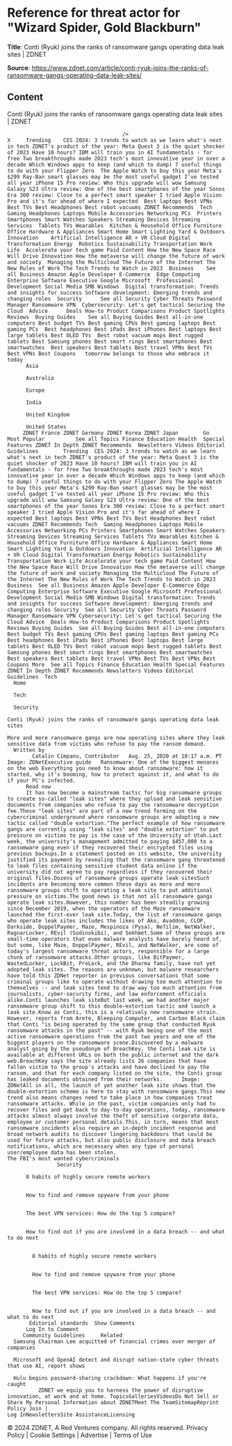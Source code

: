 # Reference for threat actor for "Wizard Spider, Gold Blackburn"

**Title**: Conti (Ryuk) joins the ranks of ransomware gangs operating data leak sites | ZDNET

**Source**: https://www.zdnet.com/article/conti-ryuk-joins-the-ranks-of-ransomware-gangs-operating-data-leak-sites/

## Content




Conti (Ryuk) joins the ranks of ransomware gangs operating data leak sites | ZDNET


                                         />                                                                                                                                                                                                     X     Trending    CES 2024: 3 trends to watch as we learn what's next in tech ZDNET's product of the year: Meta Quest 3 is the quiet shocker of 2023 Have 10 hours? IBM will train you in AI fundamentals - for free Two breakthroughs made 2023 tech's most innovative year in over a decade Which Windows apps to keep (and which to dump) 7 useful things to do with your Flipper Zero  The Apple Watch to buy this year Meta's $299 Ray-Ban smart glasses may be the most useful gadget I've tested all year iPhone 15 Pro review: Who this upgrade will wow Samsung Galaxy S23 Ultra review: One of the best smartphones of the year Sonos Era 300 review: Close to a perfect smart speaker I tried Apple Vision Pro and it's far ahead of where I expected  Best laptops Best VPNs Best TVs Best Headphones Best robot vacuums ZDNET Recommends  Tech    Gaming Headphones Laptops Mobile Accessories Networking PCs  Printers Smartphones Smart Watches Speakers Streaming Devices Streaming Services  Tablets TVs Wearables  Kitchen & Household Office Furniture Office Hardware & Appliances Smart Home Smart Lighting Yard & Outdoors  Innovation    Artificial Intelligence AR + VR Cloud Digital Transformation Energy  Robotics Sustainability Transportation Work Life  Accelerate your tech game Paid Content How the New Space Race Will Drive Innovation How the metaverse will change the future of work and society  Managing the Multicloud The Future of the Internet The New Rules of Work The Tech Trends to Watch in 2023  Business    See all Business Amazon Apple Developer E-Commerce  Edge Computing Enterprise Software Executive Google Microsoft  Professional Development Social Media SMB Windows  Digital transformation: Trends and insights for success Software development: Emerging trends and changing roles  Security      See all Security Cyber Threats Password Manager Ransomware VPN  Cybersecurity: Let's get tactical Securing the Cloud  Advice      Deals How-to Product Comparisons Product Spotlights Reviews  Buying Guides    See all Buying Guides Best all-in-one computers Best budget TVs Best gaming CPUs Best gaming laptops Best gaming PCs  Best headphones Best iPads Best iPhones Best laptops Best large tablets Best OLED TVs  Best robot vacuum mops Best rugged tablets Best Samsung phones Best smart rings Best smartphones Best smartwatches  Best speakers Best tablets Best travel VPNs Best TVs Best VPNs Best Coupons   tomorrow belongs to those who embrace it today       
          Asia
        
          Australia
        
          Europe
        
          India
        
          United Kingdom
        
          United States
         ZDNET France ZDNET Germany ZDNET Korea ZDNET Japan        Go  Most Popular          See all Topics Finance Education Health  Special Features ZDNET In Depth ZDNET Recommends  Newsletters Videos Editorial Guidelines        Trending  CES 2024: 3 trends to watch as we learn what's next in tech ZDNET's product of the year: Meta Quest 3 is the quiet shocker of 2023 Have 10 hours? IBM will train you in AI fundamentals - for free Two breakthroughs made 2023 tech's most innovative year in over a decade Which Windows apps to keep (and which to dump) 7 useful things to do with your Flipper Zero The Apple Watch to buy this year Meta's $299 Ray-Ban smart glasses may be the most useful gadget I've tested all year iPhone 15 Pro review: Who this upgrade will wow Samsung Galaxy S23 Ultra review: One of the best smartphones of the year Sonos Era 300 review: Close to a perfect smart speaker I tried Apple Vision Pro and it's far ahead of where I expected Best laptops Best VPNs Best TVs Best Headphones Best robot vacuums ZDNET Recommends Tech  Gaming Headphones Laptops Mobile Accessories Networking PCs Printers Smartphones Smart Watches Speakers Streaming Devices Streaming Services Tablets TVs Wearables Kitchen & Household Office Furniture Office Hardware & Appliances Smart Home Smart Lighting Yard & Outdoors Innovation  Artificial Intelligence AR + VR Cloud Digital Transformation Energy Robotics Sustainability Transportation Work Life Accelerate your tech game Paid Content How the New Space Race Will Drive Innovation How the metaverse will change the future of work and society Managing the Multicloud The Future of the Internet The New Rules of Work The Tech Trends to Watch in 2023 Business  See all Business Amazon Apple Developer E-Commerce Edge Computing Enterprise Software Executive Google Microsoft Professional Development Social Media SMB Windows Digital transformation: Trends and insights for success Software development: Emerging trends and changing roles Security  See all Security Cyber Threats Password Manager Ransomware VPN Cybersecurity: Let's get tactical Securing the Cloud Advice  Deals How-to Product Comparisons Product Spotlights Reviews Buying Guides  See all Buying Guides Best all-in-one computers Best budget TVs Best gaming CPUs Best gaming laptops Best gaming PCs Best headphones Best iPads Best iPhones Best laptops Best large tablets Best OLED TVs Best robot vacuum mops Best rugged tablets Best Samsung phones Best smart rings Best smartphones Best smartwatches Best speakers Best tablets Best travel VPNs Best TVs Best VPNs Best Coupons More  See all Topics Finance Education Health Special Features ZDNET In Depth ZDNET Recommends Newsletters Videos Editorial Guidelines  Tech     
      Home
    
      Tech
    
      Security
      
    Conti (Ryuk) joins the ranks of ransomware gangs operating data leak sites
   
    More and more ransomware gangs are now operating sites where they leak sensitive data from victims who refuse to pay the ransom demand.
      Written by 
            Catalin Cimpanu, Contributor   Aug. 25, 2020 at 10:17 a.m. PT                            Image: ZDNetExecutive guide   Ransomware: One of the biggest menaces on the web Everything you need to know about ransomware: how it started, why it's booming, how to protect against it, and what to do if your PC's infected. 
          Read now
          It has now become a mainstream tactic for big ransomware groups to create so-called "leak sites" where they upload and leak sensitive documents from companies who refuse to pay the ransomware decryption fee.These "leak sites" are part of a new trend forming on the cybercriminal underground where ransomware groups are adopting a new tactic called "double extortion."The perfect example of how ransomware gangs are currently using "leak sites" and "double extortion" to put pressure on victims to pay is the case of the University of Utah.Last week, the university's management admitted to paying $457,000 to a ransomware gang even if they recovered their encrypted files using previous backups.In a statement posted on its website, the university justified its payment by revealing that the ransomware gang threatened to leak files containing sensitive student data online if the university did not agree to pay regardless if they recovered their original files.Dozens of ransomware groups operate leak sitesSuch incidents are becoming more common these days as more and more ransomware groups shift to operating a leak site to put additional pressure on victims.The good news is that not all ransomware gangs operate leak sites.However, this number has been steadily growing since December 2019, when the operators of the Maze ransomware launched the first-ever leak site.Today, the list of ransomware gangs who operate leak sites includes the likes of Ako, Avaddon, CLOP, Darkside, DoppelPaymer, Maze, Mespinoza (Pysa), Nefilim, NetWalker, RagnarLocker, REvil (Sodinokibi), and Sekhmet.Some of these groups are small-time operators that even malware analysts have barely heard of, but some, like Maze, DoppelPaymer, REvil, and NetWalker, are some of today's largest ransomware threat actors, responsible for a large chunk of ransomware attacks.Other groups, like BitPaymer, WastedLocker, LockBit, ProLock, and the Dharma family, have not yet adopted leak sites. The reasons are unknown, but malware researchers have told this ZDNet reporter in previous conversations that some criminal groups like to operate without drawing too much attention to themselves -- and leak sites tend to draw way too much attention from journalists, cyber-security firms, and law enforcement officials alike.Conti launches leak siteBut last week, we had another major ransomware group shift to this double-extortion tactic and launch a leak site.Know as Conti, this is a relatively new ransomware strain. However, reports from Arete, Bleeping Computer, and Carbon Black claim that Conti "is being operated by the same group that conducted Ryuk ransomware attacks in the past" -- with Ryuk being one of the most active ransomware operations from the past two years and one of the biggest players on the ransomware scene.Discovered by a malware analyst going by the pseudonym of BreachKey, the Conti leak site is available at different URLs on both the public internet and the dark web.BreachKey says the site already lists 26 companies that have fallen victim to the group's attacks and have declined to pay the ransom, and that for each company listed on the site, the Conti group has leaked documents obtained from their networks.      Image: ZDNetAll in all, the launch of yet another leak site shows that the double-extortion scheme is here to stay with ransomware gangs.This new trend also means changes need to take place in how companies treat ransomware attacks. While in the past, victim companies only had to recover files and get back to day-to-day operations, today, ransomware attacks almost always involve the theft of sensitive corporate data, employee or customer personal details.This, in turn, means that most ransomware incidents also require an in-depth incident response and broad network audits to discover lingering backdoors that could be used for future attacks, but also public disclosure and data breach notifications, which are necessary when any type of personal user/employee data has been stolen.
    The FBI's most wanted cybercriminals
                    Security    

          8 habits of highly secure remote workers
         

          How to find and remove spyware from your phone
         

          The best VPN services: How do the top 5 compare?
         

          How to find out if you are involved in a data breach -- and what to do next
            

            8 habits of highly secure remote workers
           

            How to find and remove spyware from your phone
           

            The best VPN services: How do the top 5 compare?
           

            How to find out if you are involved in a data breach -- and what to do next
           Editorial standards  Show Comments  
          Log In to Comment
         Community Guidelines     Related   
      Samsung Chairman Lee acquitted of financial crimes over merger of companies
      
      Microsoft and OpenAI detect and disrupt nation-state cyber threats that use AI, report shows
      
      Hulu begins password-sharing crackdown: What happens if you're caught
              ZDNET we equip you to harness the power of disruptive innovation, at work and at home. TopicsGalleriesVideosDo Not Sell or Share My Personal Information about ZDNETMeet The TeamSitemapReprint Policy Join |
    Log InNewslettersSite AssistanceLicensing     
  © 2024 ZDNET, A Red Ventures company. All rights reserved.
 Privacy Policy |
  Cookie Settings |
  Advertise |
  Terms of Use 


